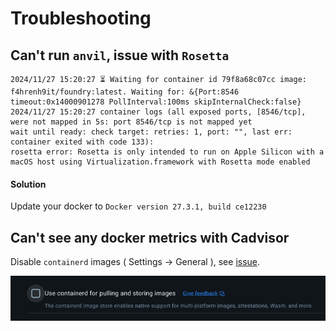 # Troubleshooting

## Can't run `anvil`, issue with `Rosetta`
```
2024/11/27 15:20:27 ⏳ Waiting for container id 79f8a68c07cc image: f4hrenh9it/foundry:latest. Waiting for: &{Port:8546 timeout:0x14000901278 PollInterval:100ms skipInternalCheck:false}
2024/11/27 15:20:27 container logs (all exposed ports, [8546/tcp], were not mapped in 5s: port 8546/tcp is not mapped yet
wait until ready: check target: retries: 1, port: "", last err: container exited with code 133):
rosetta error: Rosetta is only intended to run on Apple Silicon with a macOS host using Virtualization.framework with Rosetta mode enabled
```
#### Solution

Update your docker to `Docker version 27.3.1, build ce12230`

## Can't see any docker metrics with Cadvisor

Disable `containerd` images ( Settings -> General ), see [issue](https://github.com/google/cadvisor/pull/3569).

![img.png](img.png)
